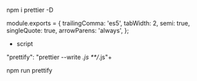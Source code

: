npm i prettier -D


module.exports = {
  trailingComma: 'es5',
  tabWidth: 2,
  semi: true,
  singleQuote: true,
  arrowParens: 'always',
};


- script 

"prettify": "prettier --write *.js **/*.js"+



npm run prettify
